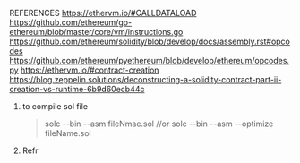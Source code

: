 REFERENCES
    https://ethervm.io/#CALLDATALOAD
    https://github.com/ethereum/go-ethereum/blob/master/core/vm/instructions.go
    https://github.com/ethereum/solidity/blob/develop/docs/assembly.rst#opcodes
    https://github.com/ethereum/pyethereum/blob/develop/ethereum/opcodes.py
    https://ethervm.io/#contract-creation
    https://blog.zeppelin.solutions/deconstructing-a-solidity-contract-part-ii-creation-vs-runtime-6b9d60ecb44c
    


1. to compile sol file 
    >solc --bin --asm fileNmae.sol
    //or
    >solc --bin --asm --optimize fileName.sol

2. Refr